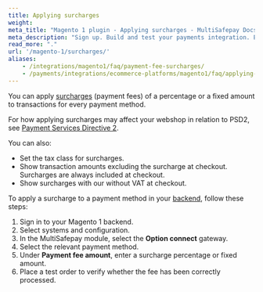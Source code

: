 ```yaml
---
title: Applying surcharges
weight:
meta_title: "Magento 1 plugin - Applying surcharges - MultiSafepay Docs"
meta_description: "Sign up. Build and test your payments integration. Explore our products and services. Use our API reference, SDKs, and wrappers. Get support."
read_more: "."
url: '/magento-1/surcharges/'
aliases: 
    - /integrations/magento1/faq/payment-fee-surcharges/
    - /payments/integrations/ecommerce-platforms/magento1/faq/applying-surcharges/
---
```


You can apply [surcharges](/faq/general/multisafepay-glossary/#surcharge) (payment fees) of a percentage or a fixed amount to transactions for every payment method.

For how applying surcharges may affect your webshop in relation to PSD2, see [Payment Services Directive 2](/security-and-legal/payment-regulations/about-payment-service-directive-2).

You can also:

- Set the tax class for surcharges.
- Show transaction amounts excluding the surcharge at checkout. Surcharges are always included at checkout.
- Show surcharges with our without VAT at checkout.

To apply a surcharge to a payment method in your [backend](/getting-started/glossary/#backend), follow these steps:

1. Sign in to your Magento 1 backend.
2. Select systems and configuration.
3. In the MultiSafepay module, select the **Option connect** gateway.
4. Select the relevant payment method.
5. Under **Payment fee amount**, enter a surcharge percentage or fixed amount. 
6. Place a test order to verify whether the fee has been correctly processed.
